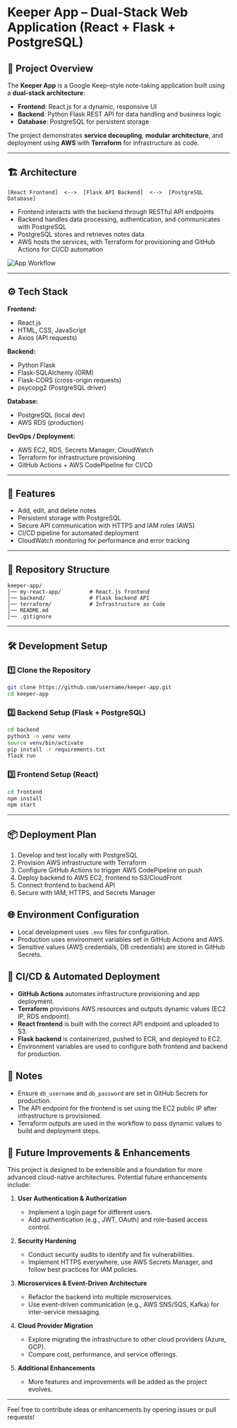 # Keeper App – Dual-Stack Web Application (React + Flask + PostgreSQL)

## 📌 Project Overview  

The **Keeper App** is a Google Keep–style note-taking application built using a **dual-stack architecture**:  

- **Frontend**: React.js for a dynamic, responsive UI  
- **Backend**: Python Flask REST API for data handling and business logic  
- **Database**: PostgreSQL for persistent storage  

The project demonstrates **service decoupling**, **modular architecture**, and deployment using **AWS** with **Terraform** for infrastructure as code.

---

## 🏗 Architecture  

```text
[React Frontend]  <-->  [Flask API Backend]  <-->  [PostgreSQL Database]
```

- Frontend interacts with the backend through RESTful API endpoints  
- Backend handles data processing, authentication, and communicates with PostgreSQL  
- PostgreSQL stores and retrieves notes data  
- AWS hosts the services, with Terraform for provisioning and GitHub Actions for CI/CD automation  


![App Workflow](Screenshot%202025-09-17%20at%208.34.30%E2%80%AFPM.png)


---

## ⚙️ Tech Stack  

**Frontend:**  

- React.js  
- HTML, CSS, JavaScript  
- Axios (API requests)  

**Backend:**  

- Python Flask  
- Flask-SQLAlchemy (ORM)  
- Flask-CORS (cross-origin requests)  
- psycopg2 (PostgreSQL driver)  

**Database:**  

- PostgreSQL (local dev)  
- AWS RDS (production)  

**DevOps / Deployment:**  

- AWS EC2, RDS, Secrets Manager, CloudWatch  
- Terraform for infrastructure provisioning  
- GitHub Actions + AWS CodePipeline for CI/CD  

---

## 🚀 Features  

- Add, edit, and delete notes  
- Persistent storage with PostgreSQL  
- Secure API communication with HTTPS and IAM roles (AWS)  
- CI/CD pipeline for automated deployment  
- CloudWatch monitoring for performance and error tracking  

---

## 📂 Repository Structure  

```text
keeper-app/
│── my-react-app/         # React.js frontend
│── backend/              # Flask backend API
│── terraform/            # Infrastructure as Code
│── README.md
│── .gitignore
```

---

## 🛠 Development Setup

### 1️⃣ Clone the Repository  

```bash
git clone https://github.com/username/keeper-app.git
cd keeper-app
```

### 2️⃣ Backend Setup (Flask + PostgreSQL)  

```bash
cd backend
python3 -m venv venv
source venv/bin/activate
pip install -r requirements.txt
flask run
```

### 3️⃣ Frontend Setup (React)  

```bash
cd frontend
npm install
npm start
```

---

## 📦 Deployment Plan

1. Develop and test locally with PostgreSQL  
2. Provision AWS infrastructure with Terraform  
3. Configure GitHub Actions to trigger AWS CodePipeline on push  
4. Deploy backend to AWS EC2, frontend to S3/CloudFront  
5. Connect frontend to backend API  
6. Secure with IAM, HTTPS, and Secrets Manager

## 🌐 Environment Configuration

- Local development uses `.env` files for configuration.
- Production uses environment variables set in GitHub Actions and AWS.
- Sensitive values (AWS credentials, DB credentials) are stored in GitHub Secrets.

## 🔄 CI/CD & Automated Deployment

- **GitHub Actions** automates infrastructure provisioning and app deployment.
- **Terraform** provisions AWS resources and outputs dynamic values (EC2 IP, RDS endpoint).
- **React frontend** is built with the correct API endpoint and uploaded to S3.
- **Flask backend** is containerized, pushed to ECR, and deployed to EC2.
- Environment variables are used to configure both frontend and backend for production.

## 📝 Notes

- Ensure `db_username` and `db_password` are set in GitHub Secrets for production.
- The API endpoint for the frontend is set using the EC2 public IP after infrastructure is provisioned.
- Terraform outputs are used in the workflow to pass dynamic values to build and deployment steps.

## 🚧 Future Improvements & Enhancements

This project is designed to be extensible and a foundation for more advanced cloud-native architectures. Potential future enhancements include:

1. **User Authentication & Authorization**
   - Implement a login page for different users.
   - Add authentication (e.g., JWT, OAuth) and role-based access control.

2. **Security Hardening**
   - Conduct security audits to identify and fix vulnerabilities.
   - Implement HTTPS everywhere, use AWS Secrets Manager, and follow best practices for IAM policies.

3. **Microservices & Event-Driven Architecture**
   - Refactor the backend into multiple microservices.
   - Use event-driven communication (e.g., AWS SNS/SQS, Kafka) for inter-service messaging.

4. **Cloud Provider Migration**
   - Explore migrating the infrastructure to other cloud providers (Azure, GCP).
   - Compare cost, performance, and service offerings.

5. **Additional Enhancements**
   - More features and improvements will be added as the project evolves.

---

Feel free to contribute ideas or enhancements by opening issues or pull requests!

